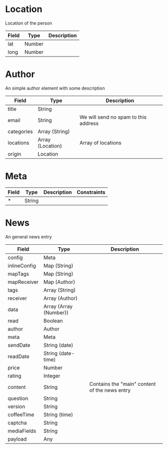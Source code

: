 # Location

Location of the person

Field | Type | Description
----- | ---- | -----------
lat | Number | 
long | Number | 


# Author

An simple author element with some description

Field | Type | Description
----- | ---- | -----------
title | String | 
email | String | We will send no spam to this address
categories | Array (String) | 
locations | Array (Location) | Array of locations
origin | Location | 


# Meta

Field | Type | Description | Constraints
----- | ---- | ----------- | -----------
* | String |  | 


# News

An general news entry

Field | Type | Description
----- | ---- | -----------
config | Meta | 
inlineConfig | Map (String) | 
mapTags | Map (String) | 
mapReceiver | Map (Author) | 
tags | Array (String) | 
receiver | Array (Author) | 
data | Array (Array (Number)) | 
read | Boolean | 
author | Author | 
meta | Meta | 
sendDate | String (date) | 
readDate | String (date-time) | 
price | Number | 
rating | Integer | 
content | String | Contains the "main" content of the news entry
question | String | 
version | String | 
coffeeTime | String (time) | 
captcha | String | 
mediaFields | String | 
payload | Any | 

